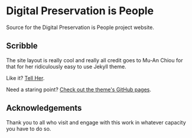 # Digital Preservation is People

Source for the Digital Preservation is People project website. 

## Scribble

The site layout is really cool and really all credit goes to Mu-An Chiou for that for her ridiculously easy to use Jekyll theme.

Like it? [Tell Her](http://twitter.com/muanchiou).<br/>

Need a staring point? [Check out the theme's GitHub pages](https://github.com/muan/scribble).

## Acknowledgements

Thank you to all who visit and engage with this work in whatever capacity you have to do so. 